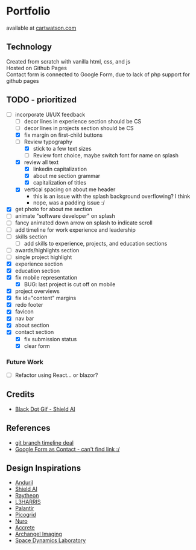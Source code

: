 # Portfolio
available at [cartwatson.com](https://cartwatson.com)

## Technology
Created from scratch with vanilla html, css, and js  
Hosted on Github Pages  
Contact form is connected to Google Form, due to lack of php support for github pages  

## TODO - prioritized
- [ ] incorporate UI/UX feedback
  - [ ] decor lines in experience section should be CS
  - [ ] decor lines in projects section should be CS
  - [X] fix margin on first-child buttons
  - [ ] Review typography
    - [X] stick to a few text sizes
    - [ ] Review font choice, maybe switch font for name on splash
  - [X] review all text
    - [X] linkedin capitalization
    - [X] about me section grammar
    - [X] capitalization of titles
  - [X] vertical spacing on about me header
    - this is an issue with the splash background overflowing? I think
    - nope, was a padding issue :/  
- [X] get photo for about me section
- [ ] animate "software developer" on splash  
- [ ] fancy animated down arrow on splash to indicate scroll
- [ ] add timeline for work experience and leadership  
- [ ] skills section  
  - [ ] add skills to experience, projects, and education sections  
- [ ] awards/highlights section  
- [ ] single project highlight  
- [X] experience section  
- [X] education section  
- [X] fix mobile representation  
  - [X] BUG: last project is cut off on mobile  
- [X] project overviews  
- [X] fix id="content" margins  
- [X] redo footer  
- [X] favicon  
- [X] nav bar  
- [X] about section  
- [X] contact section  
  - [X] fix submission status  
  - [X] clear form  

### Future Work
- [ ] Refactor using React... or blazor?  

## Credits
- [Black Dot Gif - Shield AI](https://shield.ai/)

## References
- [git branch timeline deal](https://codepen.io/guttentag/pen/rOxzwQ)
- [Google Form as Contact - can't find link :/]()  

## Design Inspirations
- [Anduril](https://www.anduril.com)  
- [Shield AI](https://www.shield.ai)  
- [Raytheon](https://www.rtx.com)  
- [L3HARRIS](https://www.l3harris.com)  
- [Palantir](https://www.palantir.com)  
- [Picogrid](https://www.picogrid.com)  
- [Nuro](https://www.nuro.ai)  
- [Accrete](https://www.accrete.ai)  
- [Archangel Imaging](https://www.archangel.im)  
- [Space Dynamics Laboratory](https://www.sdl.usu.edu)  
